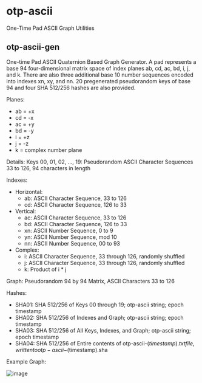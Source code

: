 # otp-ascii
One-Time Pad ASCII Graph Utilities

## otp-ascii-gen
One-time Pad ASCII Quaternion Based Graph Generator. A pad represents a base 94 four-dimensional matrix space of index planes ab, cd, ac, bd, i, j, and k. There are also three additional base 10 number sequences encoded into indexes xn, xy, and nn. 20 pregenerated pseudorandom keys of base 94 and four SHA 512/256 hashes are also provided.

Planes:
  - ab = +x
  - cd = -x
  - ac = +y
  - bd = -y
  - i = +z
  - j = -z
  - k = complex number plane

Details:
Keys 00, 01, 02, ..., 19: Pseudorandom ASCII Character Sequences 33 to 126, 94 characters in length

Indexes:
  - Horizontal:
      - ab: ASCII Character Sequence, 33 to 126
      - cd: ASCII Character Sequence, 126 to 33
  - Vertical:
      - ac: ASCII Character Sequence, 33 to 126
      - bd: ASCII Character Sequence, 126 to 33
      - xn: ASCII Number Sequence, 0 to 9
      - yn: ASCII Number Sequence, mod 10
      - nn: ASCII Number Sequence, 00 to 93
  - Complex:
      - i: ASCII Character Sequence, 33 through 126, randomly shuffled
      - j: ASCII Character Sequence, 33 through 126, randomly shuffled
      - k: Product of i * j
    
Graph: Pseudorandom 94 by 94 Matrix, ASCII Characters 33 to 126

Hashes:
 - SHA01: SHA 512/256 of Keys 00 through 19; otp-ascii string; epoch timestamp
 - SHA02: SHA 512/256 of Indexes and Graph; otp-ascii string; epoch timestamp
 - SHA03: SHA 512/256 of All Keys, Indexes, and Graph; otp-ascii string; epoch timestamp
 - SHA04: SHA 512/256 of Entire contents of otp-ascii-$(timestamp).txt file, written to otp-ascii-$(timestamp).sha


Example Graph:

![image](https://user-images.githubusercontent.com/22720196/120057348-f0ab6300-c007-11eb-92ae-edb609560261.png)

